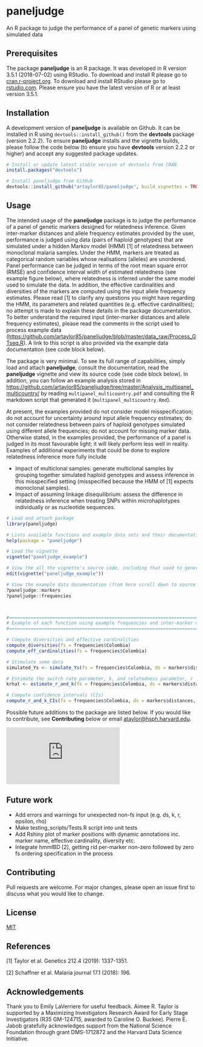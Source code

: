 # paneljudge
An R package to judge the performance of a panel of genetic markers using simulated data

## Prerequisites

The package **paneljudge** is an R package. It was developed in R version 3.5.1 (2018-07-02) using RStudio. 
To download and install R please go to [cran.r-project.org](https://cran.r-project.org).
To download and install RStudio please go to [rstudio.com](https://rstudio.com/). 
Please ensure you have the latest version of R or at least version 3.5.1. 

## Installation

A development version of **paneljudge** is available on Github. 
It can be installed in R using `devtools::install_github()` from the **devtools** package (version 2.2.2).
To ensure **paneljudge** installs and the vignette builds, please follow the code below (to ensure you have **devtools** version 2.2.2 or higher) and accept any suggested package updates. 

```r
# Install or update latest stable version of devtools from CRAN
install.packages("devtools")

# Install paneljudge from GitHub 
devtools::install_github("artaylor85/paneljudge", build_vignettes = TRUE)
```

## Usage

The intended usage of the **paneljudge** package is to judge the performance of a panel of genetic markers designed for relatedness inference. Given inter-marker distances and allele frequency estimates provided by the user, performance is judged using data (pairs of haploid genotypes) that are simulated under a hidden Markov model (HMM) [1] of relatedness between monoclonal malaria samples. Under the HMM, markers are treated as categorical random variables whose realisations (alleles) are unordered. Panel performance can be judged in terms of the root mean square error (RMSE) and confidence interval width of estimated relatedness (see example figure below), where relatedness is inferred under the same model used to simulate the data. In addition, the effective cardinalities and diversities of the markers are computed using the input allele frequency estimates. Please read [1] to clarify any questions you might have regarding the HMM, its parameters and related quantities (e.g. effective cardinalities); no attempt is made to explain these details in the package documentation. To better understand the required input (inter-marker distances and allele frequency estimates), please read the comments in the script used to process example data (https://github.com/artaylor85/paneljudge/blob/master/data_raw/Process_GTseq.R). A link to this script is also provided via the example data documentation (see code block below). 

The package is very minimal. To see its full range of capabilities, simply load and attach **paneljudge**, consult the documentation, read the **paneljudge** vignette and view its source code (see code block below). In addition, you can follow an example analysis stored in https://github.com/artaylor85/paneljudge/tree/master/Analysis_multipanel_multicountry/ by reading `multipanel_multicountry.pdf` and consulting the R markdown script that generated it (`multipanel_multicountry.Rmd`). 

At present, the examples provided do not consider model misspecification; do not account for uncertainty around input allele frequency estimates; do not consider relatedness between pairs of haploid genotypes simulated using different allele frequencies; do not account for missing marker data. Otherwise stated, in the examples provided, the performance of a panel is judged in its most favourable light; it will likely perform less well in reality. Examples of additional experiments that could be done to explore relatedness inference more fully include 

- Impact of multiclonal samples: generate multiclonal samples by grouping together simulated haploid genotypes and assess inference in this misspecified setting (misspecified because the HMM of [1] expects monoclonal samples). 
- Impact of assuming linkage disequilibrium: assess the difference in relatedness inference when treating SNPs within microhaplotypes individually or as nucleotide sequences. 


```r
# Load and attach package
library(paneljudge)

# Lists available functions and example data sets and their documentation
help(package = "paneljudge")

# Load the vignette
vignette("paneljudge_example")

# View the all the vignette's source code, including that used to generate plots
edit(vignette("paneljudge_example"))

# View the example data documentation (from here scroll down to source and click on the link)
?paneljudge::markers
?paneljudge::frequencies



#===============================================================================
# Example of each function using example frequencies and inter-marker distances
#===============================================================================

# Compute diversities and effective cardinalities
compute_diversities(fs = frequencies$Colombia)
compute_eff_cardinalities(fs = frequencies$Colombia)

# Stimulate some data
simulated_Ys <- simulate_Ys(fs = frequencies$Colombia, ds = markers$distances, r = 0.25, k = 5)

# Estimate the switch rate parameter, k, and relatedness parameter, r
krhat <- estimate_r_and_k(fs = frequencies$Colombia, ds = markers$distances, Ys = simulated_Ys)

# Compute confidence intervals (CIs)
compute_r_and_k_CIs(fs = frequencies$Colombia, ds = markers$distances, khat = krhat['khat'], rhat = krhat['rhat'])
```

Possible future additions to the package are listed below. If you would like to contribute, see **Contributing** below or email ataylor@hsph.harvard.edu. 

![An example plot of confidence intervals around relatedness estimates based on data simulated for four different panels using frequencies from four different countries](https://github.com/artaylor85/paneljudge/blob/master/Analysis_multipanel_multicountry/multipanel_multicountry_files/figure-latex/plot%20CIs-1.pdf)


## Future work
- Add errors and warnings for unexpected non-fs input (e.g. ds, k, r, epsilon, rho)
- Make testing_scripts/Tests.R script into unit tests
- Add Rshiny plot of marker positions with dynamic annotations inc. marker name, effective cardinality, diversity etc. 
- Integrate hmmIBD [2], getting rid per-marker non-zero followed by zero fs ordering specification in the process

## Contributing

Pull requests are welcome. For major changes, please open an issue first to discuss what you would like to change.

## License
[MIT](https://choosealicense.com/licenses/mit/)

## References 
[1] Taylor et al. Genetics 212.4 (2019): 1337-1351.

[2] Schaffner et al. Malaria journal 17.1 (2018): 196.

## Acknowledgements 
Thank you to Emily LaVerriere for useful feedback. Aimee R. Taylor is supported by a Maximizing Investigators Research Award for Early Stage Investigators (R35 GM-124715, awarded to Caroline O. Buckee). Pierre E. Jabob gratefully acknowledges support from the National Science Foundation through grant DMS-1712872 and the Harvard Data Science Initiative.
